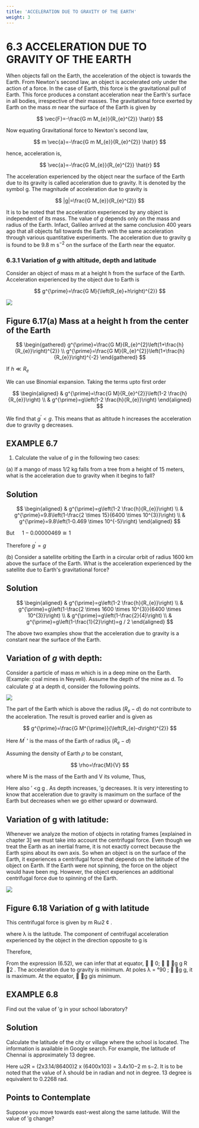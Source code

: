 ```yaml
---
title: 'ACCELERATION DUE TO GRAVITY OF THE EARTH'
weight: 3
---
```

# 6.3 ACCELERATION DUE TO GRAVITY OF THE EARTH

When objects fall on the Earth, the acceleration of the object is towards the Earth. From Newton's second law, an object is accelerated only under the action of a force. In the case of Earth, this force is the gravitational pull of Earth. This force produces a constant acceleration near the Earth's surface in all bodies, irrespective of their masses. The gravitational force exerted by Earth on the mass $m$ near the surface of the Earth is given by

$$
\vec{F}=-\frac{G m M_{e}}{R_{e}^{2}} \hat{r}
$$

Now equating Gravitational force to Newton's second law,

$$
m \vec{a}=-\frac{G m M_{e}}{R_{e}^{2}} \hat{r}
$$

hence, acceleration is,

$$
\vec{a}=-\frac{G M_{e}}{R_{e}^{2}} \hat{r}
$$

The acceleration experienced by the object near the surface of the Earth due to its gravity is called acceleration due to gravity. It is denoted by the symbol $\mathrm{g}$. The magnitude of acceleration due to gravity is

$$
|g|=\frac{G M_{e}}{R_{e}^{2}}
$$


It is to be noted that the acceleration experienced by any object is independent of its mass. The value of $g$ depends only on the mass and radius of the Earth. Infact, Galileo arrived at the same conclusion 400 years ago that all objects fall towards the Earth with the same acceleration through various quantitative experiments. The acceleration due to gravity $\mathrm{g}$ is found to be $9.8 \mathrm{~m} \mathrm{~s}^{-2}$ on the surface of the Earth near the equator.

### 6.3.1 Variation of $g$ with altitude, depth and latitude

Consider an object of mass $\mathrm{m}$ at a height $\mathrm{h}$ from the surface of the Earth. Acceleration experienced by the object due to Earth is

$$
g^{\prime}=\frac{G M}{\left(R_{e}+h\right)^{2}}
$$

![](h3.png)

## Figure 6.17(a) Mass at a height h from the center of the Earth

$$
\begin{gathered}
g^{\prime}=\frac{G M}{R_{e}^{2}\left(1+\frac{h}{R_{e}}\right)^{2}} \\
g^{\prime}=\frac{G M}{R_{e}^{2}}\left(1+\frac{h}{R_{e}}\right)^{-2}
\end{gathered}
$$

If $h \ll R_{e}$

We can use Binomial expansion. Taking the terms upto first order

$$
\begin{aligned}
& g^{\prime}=\frac{G M}{R_{e}^{2}}\left(1-2 \frac{h}{R_{e}}\right) \\
& g^{\prime}=g\left(1-2 \frac{h}{R_{e}}\right)
\end{aligned}
$$

We find that $g^{\prime}<g$. This means that as altitude $\mathrm{h}$ increases the acceleration due to gravity g decreases.

## EXAMPLE 6.7

1. Calculate the value of $g$ in the following two cases:

(a) If a mango of mass $1 / 2 \mathrm{~kg}$ falls from a tree from a height of 15 meters, what is the acceleration due to gravity when it begins to fall?


## Solution

$$
\begin{aligned}
& g^{\prime}=g\left(1-2 \frac{h}{R_{e}}\right) \\
& g^{\prime}=9.8\left(1-\frac{2 \times 15}{6400 \times 10^{3}}\right) \\
& g^{\prime}=9.8\left(1-0.469 \times 10^{-5}\right)
\end{aligned}
$$

But $\quad 1-0.00000469 \cong 1$

Therefore $g^{\prime}=g$

(b) Consider a satellite orbiting the Earth in a circular orbit of radius $1600 \mathrm{~km}$ above the surface of the Earth. What is the acceleration experienced by the satellite due to Earth's gravitational force?

## Solution

$$
\begin{aligned}
& g^{\prime}=g\left(1-2 \frac{h}{R_{e}}\right) \\
& g^{\prime}=g\left(1-\frac{2 \times 1600 \times 10^{3}}{6400 \times 10^{3}}\right) \\
& g^{\prime}=g\left(1-\frac{2}{4}\right) \\
& g^{\prime}=g\left(1-\frac{1}{2}\right)=g / 2
\end{aligned}
$$

The above two examples show that the acceleration due to gravity is a constant near the surface of the Earth.

## Variation of $g$ with depth:

Consider a particle of mass $m$ which is in a deep mine on the Earth. (Example: coal mines in Neyveli). Assume the depth of the mine as d. To calculate $g^{\prime}$ at a depth $\mathrm{d}$, consider the following points.

![](j1.png)

The part of the Earth which is above the radius $\left(R_{e}-d\right)$ do not contribute to the acceleration. The result is proved earlier and is given as

$$
g^{\prime}=\frac{G M^{\prime}}{\left(R_{e}-d\right)^{2}}
$$

Here $M^{\prime}$ ' is the mass of the Earth of radius $\left(R_{e}-d\right)$

Assuming the density of Earth $\rho$ to be constant,

$$
\rho=\frac{M}{V}
$$

where M is the mass of the Earth and V its
volume, Thus,


Here also ′ <g g . As depth increases, ′g
decreases. It is very interesting to know that
acceleration due to gravity is maximum on
the surface of the Earth but decreases when
we go either upward or downward.

## Variation of g with latitude:
Whenever we analyze the motion of objects
in rotating frames [explained in chapter 3] we
must take into account the centrifugal force.
Even though we treat the Earth as an inertial
frame, it is not exactly correct because the
Earth spins about its own axis. So when
an object is on the surface of the Earth, it
experiences a centrifugal force that depends
on the latitude of the object on Earth. If the
Earth were not spinning, the force on the
object would have been mg. However, the
object experiences an additional centrifugal
force due to spinning of the Earth.

![](j2.png)

## Figure 6.18 Variation of g with latitude

This centrifugal force is given by m Rω2 ¢ .

where λ is the latitude. The component of
centrifugal acceleration experienced by the
object in the direction opposite to g is

Therefore,


From the expression (6.52), we can infer
that at equator,
  0;   g g R
2 . The
acceleration due to gravity is minimum. At
poles λ = °90 ;  g g, it is maximum. At the
equator,  g gis minimum.


## EXAMPLE 6.8
Find out the value of ′g in your school
laboratory?

## Solution
Calculate the latitude of the city or village
where the school is located. The information
is available in Google search. For example,
the latitude of Chennai is approximately 13
degree.

Here
ω2R = (2x3.14/86400)2 x (6400x103) =
3.4x10−2 m s−2.
It is to be noted that the value of λ
should be in radian and not in degree. 13
degree is equivalent to 0.2268 rad.


## Points to Contemplate
Suppose you move towards east-west
along the same latitude. Will the value
of ′g change?